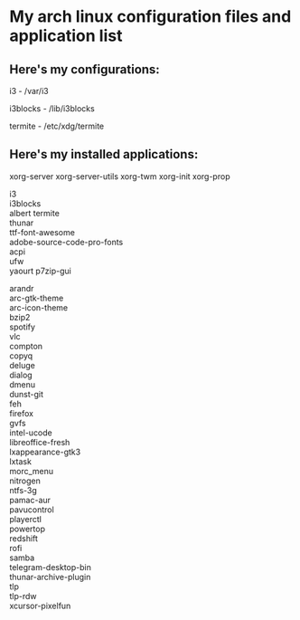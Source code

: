 # My arch linux configuration files and application list

## Here's my configurations:

i3 - /var/i3

i3blocks - /lib/i3blocks

termite - /etc/xdg/termite


## Here's my installed applications:

xorg-server xorg-server-utils xorg-twm xorg-init xorg-prop

i3  
i3blocks  
albert
termite  
thunar  
ttf-font-awesome  
adobe-source-code-pro-fonts  
acpi  
ufw  
yaourt
p7zip-gui

arandr  
arc-gtk-theme  
arc-icon-theme  
bzip2  
spotify  
vlc  
compton  
copyq  
deluge  
dialog  
dmenu  
dunst-git  
feh  
firefox  
gvfs  
intel-ucode  
libreoffice-fresh  
lxappearance-gtk3  
lxtask  
morc_menu  
nitrogen  
ntfs-3g  
pamac-aur  
pavucontrol  
playerctl  
powertop  
redshift  
rofi  
samba  
telegram-desktop-bin  
thunar-archive-plugin  
tlp  
tlp-rdw  
xcursor-pixelfun
